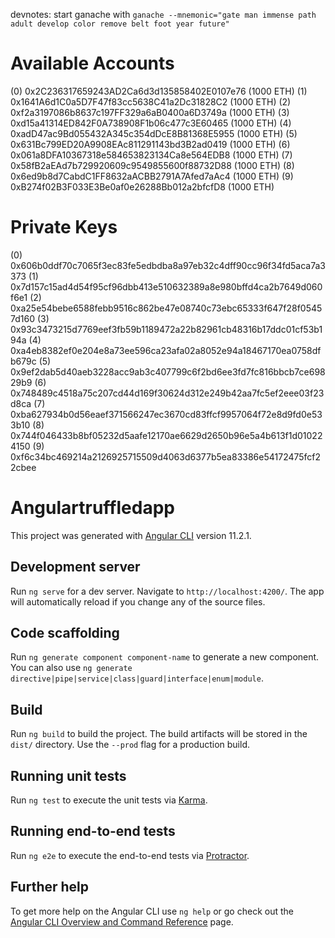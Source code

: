 devnotes: start ganache with 
`ganache --mnemonic="gate man immense path adult develop color remove belt foot year future"`


Available Accounts
==================
(0) 0x2C236317659243AD2Ca6d3d135858402E0107e76 (1000 ETH)
(1) 0x1641A6d1C0a5D7F47f83cc5638C41a2Dc31828C2 (1000 ETH)
(2) 0xf2a3197086b8637c197FF329a6aB0400a6D3749a (1000 ETH)
(3) 0xd15a41314ED842F0A738908F1b06c477c3E60465 (1000 ETH)
(4) 0xadD47ac9Bd055432A345c354dDcE8B81368E5955 (1000 ETH)
(5) 0x631Bc799ED20A9908EAc811291143bd3B2ad0419 (1000 ETH)
(6) 0x061a8DFA10367318e584653823134Ca8e564EDB8 (1000 ETH)
(7) 0x58fB2aEAd7b729920609c9549855600f88732D88 (1000 ETH)
(8) 0x6ed9b8d7CabdC1FF8632aACBB2791A7Afed7aAc4 (1000 ETH)
(9) 0xB274f02B3F033E3Be0af0e26288Bb012a2bfcfD8 (1000 ETH)

Private Keys
==================
(0) 0x606b0ddf70c7065f3ec83fe5edbdba8a97eb32c4dff90cc96f34fd5aca7a3373
(1) 0x7d157c15ad4d54f95cf96dbb413e510632389a8e980bffd4ca2b7649d060f6e1
(2) 0xa25e54bebe6588febb9516c862be47e08740c73ebc65333f647f28f05457d160
(3) 0x93c3473215d7769eef3fb59b1189472a22b82961cb48316b17ddc01cf53b194a
(4) 0xa4eb8382ef0e204e8a73ee596ca23afa02a8052e94a18467170ea0758dfb679c
(5) 0x9ef2dab5d40aeb3228acc9ab3c407799c6f2bd6ee3fd7fc816bbcb7ce69829b9
(6) 0x748489c4518a75c207cd44d169f30624d312e249b42aa7fc5ef2eee03f23d8ca
(7) 0xba627934b0d56eaef371566247ec3670cd83ffcf9957064f72e8d9fd0e533b10
(8) 0x744f046433b8bf05232d5aafe12170ae6629d2650b96e5a4b613f1d010224150
(9) 0xf6c34bc469214a2126925715509d4063d6377b5ea83386e54172475fcf22cbee


# Angulartruffledapp

This project was generated with [Angular CLI](https://github.com/angular/angular-cli) version 11.2.1.

## Development server

Run `ng serve` for a dev server. Navigate to `http://localhost:4200/`. The app will automatically reload if you change any of the source files.

## Code scaffolding

Run `ng generate component component-name` to generate a new component. You can also use `ng generate directive|pipe|service|class|guard|interface|enum|module`.

## Build

Run `ng build` to build the project. The build artifacts will be stored in the `dist/` directory. Use the `--prod` flag for a production build.

## Running unit tests

Run `ng test` to execute the unit tests via [Karma](https://karma-runner.github.io).

## Running end-to-end tests

Run `ng e2e` to execute the end-to-end tests via [Protractor](http://www.protractortest.org/).

## Further help

To get more help on the Angular CLI use `ng help` or go check out the [Angular CLI Overview and Command Reference](https://angular.io/cli) page.
